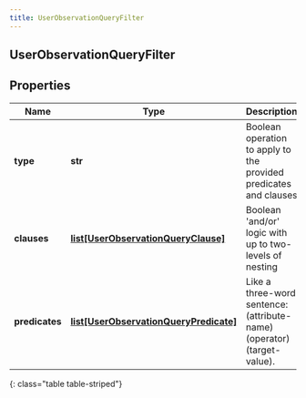 ```yaml
---
title: UserObservationQueryFilter
---
```

## UserObservationQueryFilter

## Properties

|Name | Type | Description | Notes|
|------------ | ------------- | ------------- | -------------|
| **type** | **str** | Boolean operation to apply to the provided predicates and clauses | |
| **clauses** | [**list[UserObservationQueryClause]**](UserObservationQueryClause.html) | Boolean &#39;and/or&#39; logic with up to two-levels of nesting | [optional] |
| **predicates** | [**list[UserObservationQueryPredicate]**](UserObservationQueryPredicate.html) | Like a three-word sentence: (attribute-name) (operator) (target-value). | [optional] |
{: class="table table-striped"}


